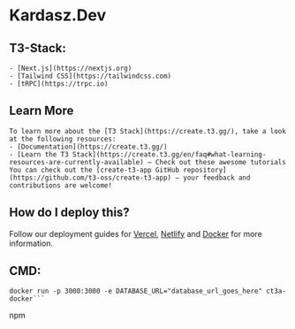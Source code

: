 # Kardasz.Dev

## T3-Stack:

    - [Next.js](https://nextjs.org)
    - [Tailwind CSS](https://tailwindcss.com)
    - [tRPC](https://trpc.io)

## Learn More

    To learn more about the [T3 Stack](https://create.t3.gg/), take a look at the following resources:
    - [Documentation](https://create.t3.gg/)
    - [Learn the T3 Stack](https://create.t3.gg/en/faq#what-learning-resources-are-currently-available) — Check out these awesome tutorials
    You can check out the [create-t3-app GitHub repository](https://github.com/t3-oss/create-t3-app) — your feedback and contributions are welcome!

## How do I deploy this?

Follow our deployment guides for [Vercel](https://create.t3.gg/en/deployment/vercel), [Netlify](https://create.t3.gg/en/deployment/netlify) and [Docker](https://create.t3.gg/en/deployment/docker) for more information.

## CMD:

````docker build -t ct3a-docker --build-arg NEXT_PUBLIC_CLIENTVAR=clientvar .
docker run -p 3000:3000 -e DATABASE_URL="database_url_goes_here" ct3a-docker```
````

npm
